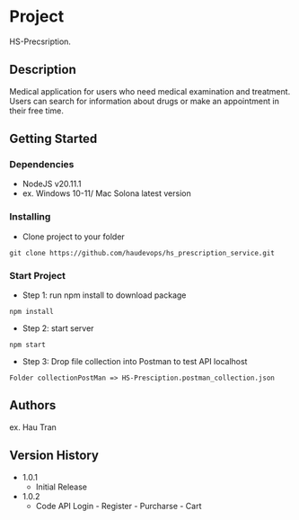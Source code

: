 # Project

HS-Precsription.

## Description

Medical application for users who need medical examination and treatment. Users can search for information about drugs or make an appointment in their free time.

## Getting Started

### Dependencies

* NodeJS v20.11.1
* ex. Windows 10-11/ Mac Solona latest version

### Installing

* Clone project to your folder
```
git clone https://github.com/haudevops/hs_prescription_service.git
```

### Start Project

* Step 1: run npm install to download package
```
npm install
```

* Step 2: start server
```
npm start
```

* Step 3: Drop file collection into Postman to test API localhost
```
Folder collectionPostMan => HS-Presciption.postman_collection.json
```

## Authors

ex. Hau Tran 

## Version History

* 1.0.1
    * Initial Release
* 1.0.2
    * Code API Login - Register - Purcharse - Cart